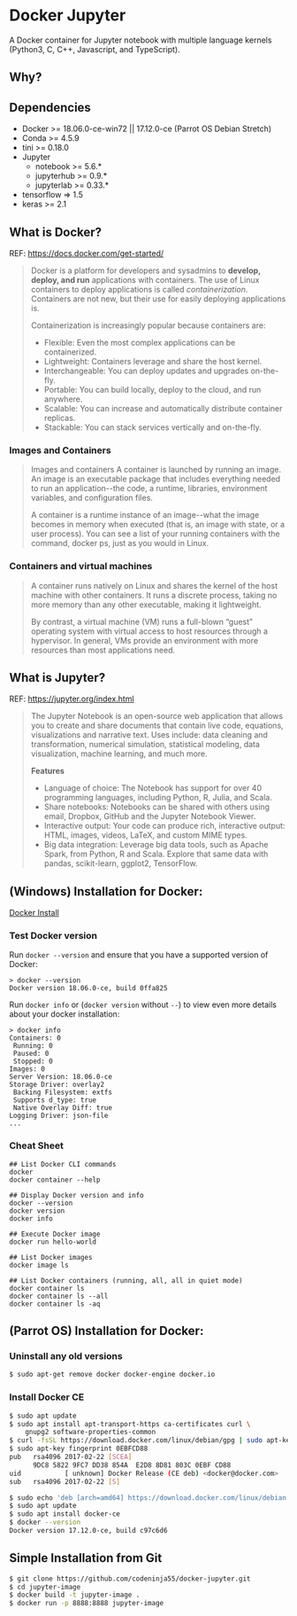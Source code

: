 # Docker Jupyter
A Docker container for Jupyter notebook with multiple language kernels (Python3, C, C++, Javascript, and TypeScript).

## Why?



## Dependencies

* Docker >= 18.06.0-ce-win72 || 17.12.0-ce (Parrot OS Debian Stretch)
* Conda >= 4.5.9
* tini >= 0.18.0
* Jupyter
  * notebook >= 5.6.*
  * jupyterhub >= 0.9.*
  * jupyterlab >= 0.33.*
* tensorflow => 1.5
* keras >= 2.1

## What is Docker?

REF: https://docs.docker.com/get-started/

> Docker is a platform for developers and sysadmins to **develop, deploy, and run** applications with containers. The use of Linux containers to deploy applications is called *containerization*. Containers are not new, but their use for easily deploying applications is.
>
> Containerization is increasingly popular because containers are:
>
> - Flexible: Even the most complex applications can be containerized.
> - Lightweight: Containers leverage and share the host kernel.
> - Interchangeable: You can deploy updates and upgrades on-the-fly.
> - Portable: You can build locally, deploy to the cloud, and run anywhere.
> - Scalable: You can increase and automatically distribute container replicas.
> - Stackable: You can stack services vertically and on-the-fly.

### Images and Containers

> Images and containers
> A container is launched by running an image. An image is an executable package that includes everything needed to run an application--the code, a runtime, libraries, environment variables, and configuration files.
>
> A container is a runtime instance of an image--what the image becomes in memory when executed (that is, an image with state, or a user process). You can see a list of your running containers with the command, docker ps, just as you would in Linux.

### Containers and virtual machines

> A container runs natively on Linux and shares the kernel of the host machine with other containers. It runs a discrete process, taking no more memory than any other executable, making it lightweight.
>
> By contrast, a virtual machine (VM) runs a full-blown “guest” operating system with virtual access to host resources through a hypervisor. In general, VMs provide an environment with more resources than most applications need.

## What is Jupyter?

REF: https://jupyter.org/index.html

> The Jupyter Notebook is an open-source web application that allows you to create and share documents that contain live code, equations, visualizations and narrative text. Uses include: data cleaning and transformation, numerical simulation, statistical modeling, data visualization, machine learning, and much more.
>
> **Features**
>
> * Language of choice: The Notebook has support for over 40 programming languages, including Python, R, Julia, and Scala.
> * Share notebooks: Notebooks can be shared with others using email, Dropbox, GitHub and the Jupyter Notebook Viewer.
> * Interactive output: Your code can produce rich, interactive output: HTML, images, videos, LaTeX, and custom MIME types. 
> * Big data integration: Leverage big data tools, such as Apache Spark, from Python, R and Scala. Explore that same data with pandas, scikit-learn, ggplot2, TensorFlow. 

## (Windows) Installation for Docker:

[Docker Install](https://docs.docker.com/docker-for-windows/install/)

### Test Docker version

Run `docker --version` and ensure that you have a supported version of Docker: 

```shell
> docker --version
Docker version 18.06.0-ce, build 0ffa825
```

Run `docker info` or (`docker version` without `--`) to view even more details about your docker installation: 

```shell
> docker info
Containers: 0
 Running: 0
 Paused: 0
 Stopped: 0
Images: 0
Server Version: 18.06.0-ce
Storage Driver: overlay2
 Backing Filesystem: extfs
 Supports d_type: true
 Native Overlay Diff: true
Logging Driver: json-file
...
```

### Cheat Sheet

```shell
## List Docker CLI commands
docker
docker container --help

## Display Docker version and info
docker --version
docker version
docker info

## Execute Docker image
docker run hello-world

## List Docker images
docker image ls

## List Docker containers (running, all, all in quiet mode)
docker container ls
docker container ls --all
docker container ls -aq
```

## (Parrot OS) Installation for Docker:

### Uninstall any old versions

```bash
$ sudo apt-get remove docker docker-engine docker.io
```

 ### Install Docker CE

```bash
$ sudo apt update
$ sudo apt install apt-transport-https ca-certificates curl \ 
	gnupg2 software-properties-common
$ curl -fsSL https://download.docker.com/linux/debian/gpg | sudo apt-key add -
$ sudo apt-key fingerprint 0EBFCD88
pub   rsa4096 2017-02-22 [SCEA]
      9DC8 5822 9FC7 DD38 854A  E2D8 8D81 803C 0EBF CD88
uid           [ unknown] Docker Release (CE deb) <docker@docker.com>
sub   rsa4096 2017-02-22 [S]

$ sudo echo 'deb [arch=amd64] https://download.docker.com/linux/debian stretch stable' > /etc/apt/sources.list.d/docker.list
$ sudo apt update
$ sudo apt install docker-ce
$ docker --version
Docker version 17.12.0-ce, build c97c6d6
```



## Simple Installation from Git

```bash
$ git clone https://github.com/codeninja55/docker-jupyter.git
$ cd jupyter-image
$ docker build -t jupyter-image .
$ docker run -p 8888:8888 jupyter-image
```

